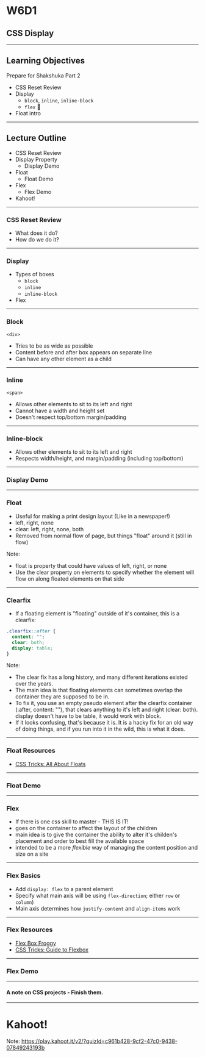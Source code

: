 # W6D1

## CSS Display

---

## Learning Objectives

Prepare for Shakshuka Part 2

* CSS Reset Review
* Display
  + `block`, `inline`, `inline-block`
  + `flex` 🤩
* Float intro

---

## Lecture Outline

* CSS Reset Review
* Display Property
  * Display Demo
* Float
  * Float Demo
* Flex
  * Flex Demo
* Kahoot!

---

### CSS Reset Review
+ What does it do?
+ How do we do it?

---


### Display

+ Types of boxes
  + `block`
  + `inline`
  + `inline-block`
+ Flex


---

### Block

`<div>`
* Tries to be as wide as possible
* Content before and after box appears on separate line
* Can have any other element as a child

---

### Inline

`<span>`
* Allows other elements to sit to its left and right
* Cannot have a width and height set
* Doesn't respect top/bottom margin/padding

---

### Inline-block

* Allows other elements to sit to its left and right
* Respects width/height, and margin/padding (including top/bottom)

---

### Display Demo

---

### Float

* Useful for making a print design layout (Like in a newspaper!)
* left, right, none
* clear: left, right, none, both
* Removed from normal flow of page, but things "float" around it (still in flow)

Note:
* float is property that could have values of left, right, or none
* Use the clear property on elements to specify whether the element will flow on along floated elements on that side

---

### Clearfix

* If a floating element is "floating" outside of it's container, this is a clearfix:

```css
.clearfix::after {
  content: "";
  clear: both;
  display: table;
}
```

Note: 
* The clear fix has a long history, and many different iterations existed over the years.
* The main idea is that floating elements can sometimes overlap the container they are supposed to be in.
* To fix it, you use an empty pseudo element after the clearfix container (:after, content: ""), that clears anything to it's left and right (clear: both). display doesn't have to be table, it would work with block.
* If it looks confusing, that's because it is. It is a hacky fix for an old way of doing things, and if you run into it in the wild, this is what it does.

---

### Float Resources
* [CSS Tricks: All About Floats](https://css-tricks.com/all-about-floats/)

---

### Float Demo

---

### Flex

+ If there is one css skill to master - THIS IS IT!
+ goes on the container to affect the layout of the children
+ main idea is to give the container the ability to alter it's childen's placement and order to best fill the available space
+ intended to be a more _flexible_ way of managing the content position and size on a site


---

### Flex Basics

* Add `display: flex` to a parent element
* Specify what main axis will be using `flex-direction`; either `row` or `column`)
* Main axis determines how `justify-content` and `align-items` work

---


### Flex Resources
* [Flex Box Froggy](https://flexboxfroggy.com/)
* [CSS Tricks: Guide to Flexbox](https://css-tricks.com/snippets/css/a-guide-to-flexbox/)

---

### Flex Demo

---

#### A note on CSS projects - Finish them.

---

# Kahoot!

Note: https://play.kahoot.it/v2/?quizId=c961b428-9cf2-47c0-9438-07849243193b